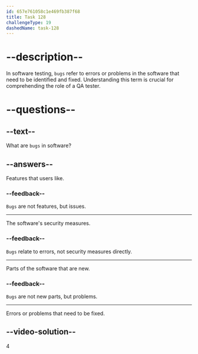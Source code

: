 ```yaml
---
id: 657e761058c1e469fb387f68
title: Task 128
challengeType: 19
dashedName: task-128
---
```


# --description--

In software testing, `bugs` refer to errors or problems in the software that need to be identified and fixed. Understanding this term is crucial for comprehending the role of a QA tester.

# --questions--

## --text--

What are `bugs` in software?

## --answers--

Features that users like.

### --feedback--

`Bugs` are not features, but issues.

---

The software's security measures.

### --feedback--

`Bugs` relate to errors, not security measures directly.

---

Parts of the software that are new.

### --feedback--

`Bugs` are not new parts, but problems.

---

Errors or problems that need to be fixed.

## --video-solution--

4

